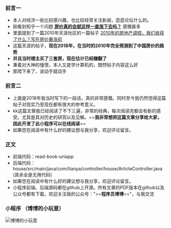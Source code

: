 ### **前言一**
- 本人对经济一些比较感兴趣，也比较经常关注新闻，逛逛论坛什么的。
- 刚看到知乎一个问题 <a href = "https://www.zhihu.com/question/284939230/answer/449853894"> **房价真的会就这样一直涨下去吗？**</a>  感慨甚多
- 里面提到了一篇2010年天涯社区的一篇帖子  <a href = "https://bbs.tianya.cn/m/post-house-252774-1.shtml">2010年的房地产调控，我们收获了什么？写在房价暴涨前</a>
- 这篇天涯的帖子，**现在2018年，在当时的2010年完全预测到了中国房价的趋势**
- **并且当时楼主买了三套房，现在估计已经赚翻了**
- 秉着对大神的憧憬，本人又是学计算机的，既然帖子内容这么好
- 那爬下来了，说动手就动手


### **前言二**
- 上面是2018年我当时写下的一段话，真的非常感慨。同时至今我仍然觉得这篇帖子对现实乃至现在都有很大的参考意义。
- kk这篇文章我已经阅读了不下三遍，非常的经典，每次阅读完都会有新的感受。尤其是其对历史的研究以及见解。==**我非常想把这篇文章分享给大家，因此开发了此小程序可以在线阅读**==
- 如果您在阅读中有什么好的建议想与我分享，欢迎评论留言。


### **正文**
- 前端代码：read-book-uniapp
- 后端代码：house/src/main/java/com/tianya/controller/house/ArticleController.java (其余全是无用代码)
- 如果您在阅读中有什么好的建议想与我分享，欢迎评论留言。
- 小程序前端、后端源码都在github上开源。所有文章的PDF版本在github以及公众号都有下载，欢迎关注我的公众号："==**程序员博博**=="，与我交流

### 小程序 （博博的小玩意）
![博博的小玩意](https://github.com/wenbochang888/house/blob/master/src/img/1.png)
